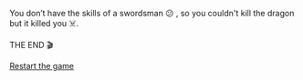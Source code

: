 You don’t have the skills of a swordsman 😕 , so you couldn't kill the dragon but it killed you ☠️.

THE END 🎬

[Restart the game](../begin-journey.md)
